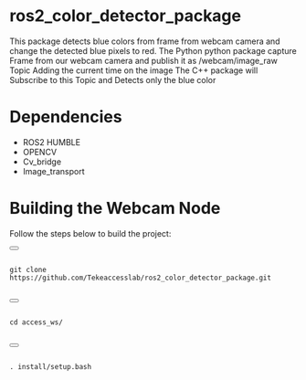 # ros2_color_detector_package
This package detects blue colors from frame from webcam camera and change the detected blue pixels to red. 
The Python python package capture Frame from our webcam camera and publish it as /webcam/image_raw Topic  Adding the current time on the image 
The C++ package will Subscribe to this Topic and Detects only the blue color 

# Dependencies
  * ROS2 HUMBLE
  * OPENCV
  * Cv_bridge
  * Image_transport

# Building the Webcam Node
  Follow the steps below to build the project:

<button class="btn" data-clipboard-target="#code-snippet"></button>

<pre>
<code>
git clone https://github.com/Tekeaccesslab/ros2_color_detector_package.git
</code>
</pre>


<button class="btn" data-clipboard-target="#code-snippet"></button>

<pre>
<code>
cd access_ws/
</code>
</pre>

<button class="btn" data-clipboard-target="#code-snippet"></button>

<pre>
<code>
. install/setup.bash
</code>
</pre>




